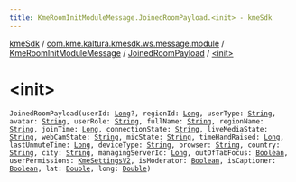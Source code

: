 ```yaml
---
title: KmeRoomInitModuleMessage.JoinedRoomPayload.<init> - kmeSdk
---
```


[kmeSdk](../../../index.html) / [com.kme.kaltura.kmesdk.ws.message.module](../../index.html) / [KmeRoomInitModuleMessage](../index.html) / [JoinedRoomPayload](index.html) / [&lt;init&gt;](./-init-.html)

# &lt;init&gt;

`JoinedRoomPayload(userId: `[`Long`](https://kotlinlang.org/api/latest/jvm/stdlib/kotlin/-long/index.html)`?, regionId: `[`Long`](https://kotlinlang.org/api/latest/jvm/stdlib/kotlin/-long/index.html)`, userType: `[`String`](https://kotlinlang.org/api/latest/jvm/stdlib/kotlin/-string/index.html)`, avatar: `[`String`](https://kotlinlang.org/api/latest/jvm/stdlib/kotlin/-string/index.html)`, userRole: `[`String`](https://kotlinlang.org/api/latest/jvm/stdlib/kotlin/-string/index.html)`, fullName: `[`String`](https://kotlinlang.org/api/latest/jvm/stdlib/kotlin/-string/index.html)`, regionName: `[`String`](https://kotlinlang.org/api/latest/jvm/stdlib/kotlin/-string/index.html)`, joinTime: `[`Long`](https://kotlinlang.org/api/latest/jvm/stdlib/kotlin/-long/index.html)`, connectionState: `[`String`](https://kotlinlang.org/api/latest/jvm/stdlib/kotlin/-string/index.html)`, liveMediaState: `[`String`](https://kotlinlang.org/api/latest/jvm/stdlib/kotlin/-string/index.html)`, webCamState: `[`String`](https://kotlinlang.org/api/latest/jvm/stdlib/kotlin/-string/index.html)`, micState: `[`String`](https://kotlinlang.org/api/latest/jvm/stdlib/kotlin/-string/index.html)`, timeHandRaised: `[`Long`](https://kotlinlang.org/api/latest/jvm/stdlib/kotlin/-long/index.html)`, lastUnmuteTime: `[`Long`](https://kotlinlang.org/api/latest/jvm/stdlib/kotlin/-long/index.html)`, deviceType: `[`String`](https://kotlinlang.org/api/latest/jvm/stdlib/kotlin/-string/index.html)`, browser: `[`String`](https://kotlinlang.org/api/latest/jvm/stdlib/kotlin/-string/index.html)`, country: `[`String`](https://kotlinlang.org/api/latest/jvm/stdlib/kotlin/-string/index.html)`, city: `[`String`](https://kotlinlang.org/api/latest/jvm/stdlib/kotlin/-string/index.html)`, managingServerId: `[`Long`](https://kotlinlang.org/api/latest/jvm/stdlib/kotlin/-long/index.html)`, outOfTabFocus: `[`Boolean`](https://kotlinlang.org/api/latest/jvm/stdlib/kotlin/-boolean/index.html)`, userPermissions: `[`KmeSettingsV2`](../../../com.kme.kaltura.kmesdk.rest.response.room.settings/-kme-settings-v2/index.html)`, isModerator: `[`Boolean`](https://kotlinlang.org/api/latest/jvm/stdlib/kotlin/-boolean/index.html)`, isCaptioner: `[`Boolean`](https://kotlinlang.org/api/latest/jvm/stdlib/kotlin/-boolean/index.html)`, lat: `[`Double`](https://kotlinlang.org/api/latest/jvm/stdlib/kotlin/-double/index.html)`, long: `[`Double`](https://kotlinlang.org/api/latest/jvm/stdlib/kotlin/-double/index.html)`)`